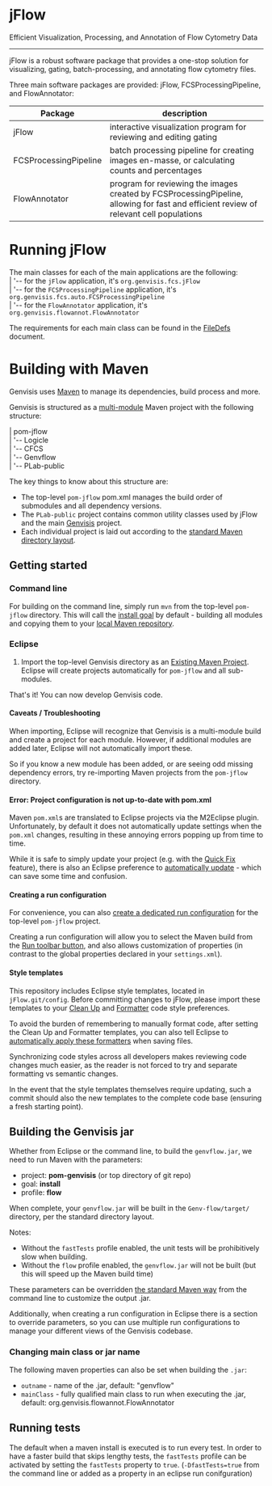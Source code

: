 jFlow
====================
Efficient Visualization, Processing, and Annotation of Flow Cytometry Data

----------------------
jFlow is a robust software package that provides a one-stop solution for visualizing, gating, batch-processing, and annotating flow cytometry files. 

Three main software packages are provided: jFlow, FCSProcessingPipeline, and FlowAnnotator:

Package        			|  description  
------------------------|--------------  
jFlow					|  interactive visualization program for reviewing and editing gating   
FCSProcessingPipeline 	|  batch processing pipeline for creating images en-masse, or calculating counts and percentages  
FlowAnnotator			|  program for reviewing the images created by FCSProcessingPipeline, allowing for fast and efficient review of relevant cell populations  


Running jFlow
=============

The main classes for each of the main applications are the following:   
| '-- for the `jFlow` application, it's `org.genvisis.fcs.jFlow`    
| '-- for the `FCSProcessingPipeline` application, it's `org.genvisis.fcs.auto.FCSProcessingPipeline`  
| '-- for the `FlowAnnotator` application, it's `org.genvisis.flowannot.FlowAnnotator`  

The requirements for each main class can be found in the [FileDefs](https://github.com/PankratzLab/jFlow/blob/master/readme/FileDefs.md) document.


Building with Maven
=====================

Genvisis uses [Maven](https://maven.apache.org/) to manage its dependencies, build process and more.

Genvisis is structured as a [multi-module](https://maven.apache.org/guides/introduction/introduction-to-the-pom.html#Project_Aggregation) Maven project with the following structure:

| pom-jflow  
| '-- Logicle  
| '-- CFCS  
| '-- Genvflow  
| '-- PLab-public  

The key things to know about this structure are:

* The top-level `pom-jflow` pom.xml manages the build order of submodules and all dependency versions.
* The `PLab-public` project contains common utility classes used by jFlow and the main [Genvisis](https://github.com/PankratzLab/Genvisis) project.
* Each individual project is laid out according to the [standard Maven directory layout](https://maven.apache.org/guides/introduction/introduction-to-the-standard-directory-layout.html).

## Getting started

### Command line

For building on the command line, simply run `mvn` from the top-level `pom-jflow` directory. This will call the [install goal](https://maven.apache.org/guides/introduction/introduction-to-the-lifecycle.html) by default - building all modules and copying them to your [local Maven repository](https://maven.apache.org/guides/introduction/introduction-to-repositories.html).

### Eclipse

1. Import the top-level Genvisis directory as an [Existing Maven Project](http://javapapers.com/java/import-maven-project-into-eclipse/). Eclipse will create projects automatically for `pom-jflow` and all sub-modules.

That's it! You can now develop Genvisis code.

#### Caveats / Troubleshooting

When importing, Eclipse will recognize that Genvisis is a multi-module build and create a project for each module. However, if additional modules are added later, Eclipse will not automatically import these.

So if you know a new module has been added, or are seeing odd missing dependency errors, try re-importing Maven projects from the `pom-jflow` directory.

#### Error: Project configuration is not up-to-date with pom.xml

Maven `pom.xml`s are translated to Eclipse projects via the M2Eclipse plugin. Unfortunately, by default it does not automatically update settings when the `pom.xml` changes, resulting in these annoying errors popping up from time to time.

While it is safe to simply update your project (e.g. with the [Quick Fix](http://help.eclipse.org/neon/index.jsp?topic=%2Forg.eclipse.jdt.doc.user%2Fconcepts%2Fconcept-quickfix-assist.htm) feature), there is also an Eclipse preference to [automatically update](http://www.eclipse.org/m2e/documentation/release-notes-16.html#new-experimental-auto-45-update-configuration-feature) - which can save some time and confusion.

#### Creating a run configuration

For convenience, you can also [create a dedicated run configuration](https://www.genuitec.com/products/myeclipse/learning-center/maven/launch-maven4myeclipse-maven-run-setup-tutorial/#2_Creating_a_CustomMavenLaunch_Configuration) for the top-level `pom-jflow` project.

Creating a run configuration will allow you to select the Maven build from the [Run toolbar button](https://developers.google.com/eclipse/docs/running_and_debugging_2_0), and also allows customization of properties (in contrast to the global properties declared in your `settings.xml`).

#### Style templates

This repository includes Eclipse style templates, located in `jFlow.git/config`. Before committing changes to jFlow, please import these templates to your [Clean Up](https://help.eclipse.org/neon/index.jsp?topic=%2Forg.eclipse.jdt.doc.user%2Freference%2Fpreferences%2Fjava%2Fcodestyle%2Fref-preferences-cleanup.htm) and [Formatter](https://help.eclipse.org/neon/index.jsp?topic=%2Forg.eclipse.jdt.doc.user%2Freference%2Fpreferences%2Fjava%2Fcodestyle%2Fref-preferences-formatter.htm) code style preferences.

To avoid the burden of remembering to manually format code, after setting the Clean Up and Formatter templates, you can also tell Eclipse to [automatically apply these formatters](https://stackoverflow.com/a/15655278/1027800) when saving files.

Synchronizing code styles across all developers makes reviewing code changes much easier, as the reader is not forced to try and separate formatting vs semantic changes.

In the event that the style templates themselves require updating, such a commit should also the new templates to the complete code base (ensuring a fresh starting point).

## Building the Genvisis jar

Whether from Eclipse or the command line, to build the `genvflow.jar`, we need to run Maven with the parameters:

* project: **pom-genvisis** (or top directory of git repo)
* goal: **install**
* profile: **flow** 

When complete, your `genvflow.jar` will be built in the `Genv-flow/target/` directory, per the standard directory layout.

Notes:
- Without the `fastTests` profile enabled, the unit tests will be prohibitively slow when building.
- Without the `flow` profile enabled, the `genvflow.jar` will not be built (but this will speed up the Maven build time)

These parameters can be overridden [the standard Maven way](http://books.sonatype.com/mvnref-book/reference/running-sect-options.html) from the command line to customize the output .jar.

Additionally, when creating a run configuration in Eclipse there is a section to override parameters, so you can use multiple run configurations to manage your different views of the Genvisis codebase.

### Changing main class or jar name

The following maven properties can also be set when building the `.jar`:

* `outname`  - name of the .jar, default: "genvflow"
* `mainClass` - fully qualified main class to run when executing the .jar, default: org.genvisis.flowannot.FlowAnnotator

## Running tests

The default when a maven install is executed is to run every test. In order to have a faster build that skips lengthy tests, the `fastTests` profile can be activated by setting the `fastTests` property to `true`. (`-DfastTests=true` from the command line or added as a property in an eclipse run conifguration)

